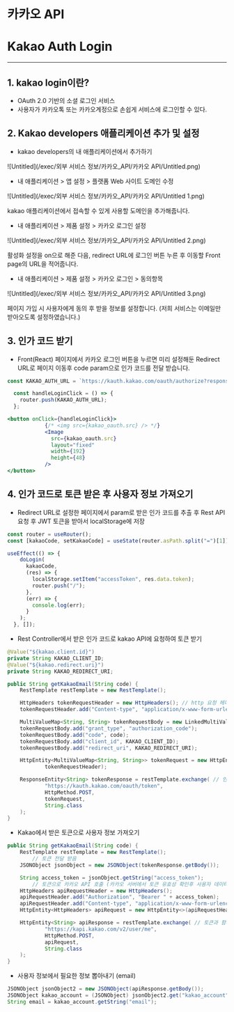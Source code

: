 # 카카오 API

# **Kakao Auth Login**

---

## 1. kakao login이란?

- OAuth 2.0 기반의 소셜 로그인 서비스
- 사용자가 카카오톡 또는 카카오계정으로 손쉽게 서비스에 로그인할 수 있다.

## 2. Kakao developers 애플리케이션 추가 및 설정

- kakao developers의 내 애플리케이션에서 추가하기

![Untitled](/exec/외부 서비스 정보/카카오_API/카카오 API/Untitled.png)

- 내 애플리케이션 > 앱 설정 > 플랫폼 Web 사이트 도메인 수정

![Untitled](/exec/외부 서비스 정보/카카오_API/카카오 API/Untitled 1.png)

kakao 애플리케이션에서 접속할 수 있게 사용할 도메인을 추가해줍니다.

- 내 애플리케이션 > 제품 설정 > 카카오 로그인 설정

![Untitled](/exec/외부 서비스 정보/카카오_API/카카오 API/Untitled 2.png)

활성화 설정을 on으로 해준 다음, redirect URL에 로그인 버튼 누른 후 이동할 Front page의 URL을 적어줍니다.

- 내 애플리케이션 > 제품 설정 > 카카오 로그인 > 동의항목

![Untitled](/exec/외부 서비스 정보/카카오_API/카카오 API/Untitled 3.png)

페이지 가입 시 사용자에게 동의 후 받을 정보를 설정합니다. (저희 서비스는 이메일만 받아오도록 설정하였습니다.)

## 3. 인가 코드 받기

- Front(React) 페이지에서 카카오 로그인 버튼을 누르면 미리 설정해둔 Redirect URL로 페이지 이동후 code param으로 인가 코드를 전달 받습니다.

```jsx
const KAKAO_AUTH_URL = `https://kauth.kakao.com/oauth/authorize?response_type=code&client_id=${REST_API_KEY}&redirect_uri=${REDIRECT_URI}`;

  const handleLoginClick = () => {
    router.push(KAKAO_AUTH_URL);
  };

<button onClick={handleLoginClick}>
            {/* <img src={kakao_oauth.src} /> */}
            <Image
              src={kakao_oauth.src}
              layout="fixed"
              width={192}
              height={48}
            />
</button>
```

## 4. 인가 코드로 토큰 받은 후 사용자 정보 가져오기

- Redirect URL로 설정한 페이지에서 param로 받은 인가 코드를 추출 후 Rest API 요청 후 JWT 토큰을 받아서 localStorage에 저장

```jsx
const router = useRouter();
const [kakaoCode, setKakaoCode] = useState(router.asPath.split("=")[1]);

useEffect(() => {
    doLogin(
      kakaoCode,
      (res) => {
        localStorage.setItem("accessToken", res.data.token);
        router.push("/");
      },
      (err) => {
        console.log(err);
      }
    );
  }, []);
```

- Rest Controller에서 받은 인가 코드로 kakao API에 요청하여 토큰 받기

```java
@Value("${kakao.client.id}")
private String KAKAO_CLIENT_ID;
@Value("${kakao.redirect.uri}")
private String KAKAO_REDIRECT_URI;

public String getKakaoEmail(String code) {
    RestTemplate restTemplate = new RestTemplate();

    HttpHeaders tokenRequestHeader = new HttpHeaders(); // http 요청 헤더 만들기
    tokenRequestHeader.add("Content-type", "application/x-www-form-urlencoded;charset=utf-8");

    MultiValueMap<String, String> tokenRequestBody = new LinkedMultiValueMap<>(); // http 요청 바디 만들기
    tokenRequestBody.add("grant_type", "authorization_code");
    tokenRequestBody.add("code", code);
    tokenRequestBody.add("client_id", KAKAO_CLIENT_ID);
    tokenRequestBody.add("redirect_uri", KAKAO_REDIRECT_URI);

    HttpEntity<MultiValueMap<String, String>> tokenRequest = new HttpEntity<>(tokenRequestBody,
            tokenRequestHeader);

    ResponseEntity<String> tokenResponse = restTemplate.exchange( // 인증 코드로 토큰을 요청한다.
            "https://kauth.kakao.com/oauth/token",
            HttpMethod.POST,
            tokenRequest,
            String.class
    );
}
```

- Kakao에서 받은 토큰으로 사용자 정보 가져오기

```java
public String getKakaoEmail(String code) {
    RestTemplate restTemplate = new RestTemplate();
		// 토큰 전달 받음
    JSONObject jsonObject = new JSONObject(tokenResponse.getBody());

    String access_token = jsonObject.getString("access_token");
		// 토큰으로 카카오 API 호출 (카카오 서버에서 토큰 유효성 확인후 사용자 데이터 받아옴)
    HttpHeaders apiRequestHeader = new HttpHeaders();
    apiRequestHeader.add("Authorization", "Bearer " + access_token);
    apiRequestHeader.add("Content-type", "application/x-www-form-urlencoded;charset=utf8");
    HttpEntity<HttpHeaders> apiRequest = new HttpEntity<>(apiRequestHeader);

    HttpEntity<String> apiResponse = restTemplate.exchange( // 토큰과 함께 api를 호출한다.
            "https://kapi.kakao.com/v2/user/me",
            HttpMethod.POST,
            apiRequest,
            String.class
    );
}
```

- 사용자 정보에서 필요한 정보 뽑아내기 (email)

```java
JSONObject jsonObject2 = new JSONObject(apiResponse.getBody());
JSONObject kakao_account = (JSONObject) jsonObject2.get("kakao_account");
String email = kakao_account.getString("email");
```
